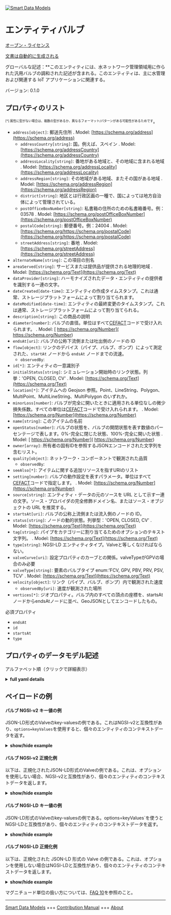 <!-- 10-Header -->    
[![Smart Data Models](https://smartdatamodels.org/wp-content/uploads/2022/01/SmartDataModels_logo.png "Logo")](https://smartdatamodels.org)    
エンティティバルブ    
=========<!-- /10-Header -->    
<!-- 15-License -->    
[オープン・ライセンス](https://github.com/smart-data-models//dataModel.WaterDistributionManagementEPANET/blob/master/Valve/LICENSE.md)    
[文書は自動的に生成される](https://docs.google.com/presentation/d/e/2PACX-1vTs-Ng5dIAwkg91oTTUdt8ua7woBXhPnwavZ0FxgR8BsAI_Ek3C5q97Nd94HS8KhP-r_quD4H0fgyt3/pub?start=false&loop=false&delayms=3000#slide=id.gb715ace035_0_60)    
<!-- /15-License -->    
<!-- 20-Description -->    
グローバルな記述：**このエンティティには、水ネットワーク管理領域用に作られた汎用バルブの調和された記述が含まれる。このエンティティは、主に水管理および関連する IoT アプリケーションに関連する。    
バージョン: 0.1.0    
<!-- /20-Description -->    
<!-- 30-PropertiesList -->    
## プロパティのリスト    
<sup><sub>[*] 属性に型がない場合は、複数の型があるか、異なるフォーマット/パターンがある可能性があるためです</sub></sup>。    
- `address[object]`: 郵送先住所  . Model: [https://schema.org/address](https://schema.org/address)	- `addressCountry[string]`: 国。例えば、スペイン  . Model: [https://schema.org/addressCountry](https://schema.org/addressCountry)    
	- `addressLocality[string]`: 番地がある地域と、その地域に含まれる地域  . Model: [https://schema.org/addressLocality](https://schema.org/addressLocality)    
	- `addressRegion[string]`: その地域がある地域、またその国がある地域  . Model: [https://schema.org/addressRegion](https://schema.org/addressRegion)    
	- `district[string]`: 地区とは行政区画の一種で、国によっては地方自治体によって管理されている。      
	- `postOfficeBoxNumber[string]`: 私書箱の住所のための私書箱番号。例：03578  . Model: [https://schema.org/postOfficeBoxNumber](https://schema.org/postOfficeBoxNumber)    
	- `postalCode[string]`: 郵便番号。例：24004  . Model: [https://schema.org/https://schema.org/postalCode](https://schema.org/https://schema.org/postalCode)    
	- `streetAddress[string]`: 番地  . Model: [https://schema.org/streetAddress](https://schema.org/streetAddress)    
- `alternateName[string]`: この項目の別名  - `areaServed[string]`: サービスまたは提供品が提供される地理的地域  . Model: [https://schema.org/Text](https://schema.org/Text)- `dataProvider[string]`: ハーモナイズされたデータ・エンティティの提供者を識別する一連の文字。  - `dateCreated[date-time]`: エンティティの作成タイムスタンプ。これは通常、ストレージプラットフォームによって割り当てられます。  - `dateModified[date-time]`: エンティティの最終変更のタイムスタンプ。これは通常、ストレージプラットフォームによって割り当てられる。  - `description[string]`: この商品の説明  - `diameter[number]`: バルブの直径。単位はすべて[CEFACT](https://www.unece.org/cefact.html)コードで受け入れられます。  . Model: [ https://schema.org/Number]( https://schema.org/Number)- `endsAt[uri]`: バルブの公称下流側または吐出側のノードの ID  - `flow[object]`: リンクのデバイス（パイプ、バルブ、ポンプ）によって測定された、`startAt` ノードから `endsAt` ノードまでの流速。  	- `observedBy`:       
- `id[*]`: エンティティの一意識別子  - `initialStatus[string]`: シミュレーション開始時のリンク状態。列挙：'OPEN, CLOSED, CV'  . Model: [https://schema.org/Text](https://schema.org/Text)- `location[*]`: アイテムへの Geojson 参照。Point、LineString、Polygon、MultiPoint、MultiLineString、MultiPolygon のいずれか。  - `minorLoss[number]`: バルブが完全に開いたときに適用される単位なしの微少損失係数。すべての単位は[CEFACT](https://www.unece.org/cefact.html)コードで受け入れられます。  . Model: [https://schema.org/Number](https://schema.org/Number)- `name[string]`: このアイテムの名前  - `openStatus[number]`: バルブの状態を、バルブの開閉状態を表す数値のパーセンテージで表します。0%-完全に閉じた状態、100%-完全に開いた状態  . Model: [ https://schema.org/Number]( https://schema.org/Number)- `owner[array]`: 所有者の固有IDを参照するJSONエンコードされた文字列を含むリスト。  - `quality[object]`: ネットワーク・コンポーネントで観測された品質  	- `observedBy`:       
- `seeAlso[*]`: アイテムに関する追加リソースを指すURIのリスト  - `setting[number]`: バルブの動作設定を表すパラメータ。単位はすべて[CEFACT](https://www.unece.org/cefact.html)コードで指定します。  . Model: [https://schema.org/Number](https://schema.org/Number)- `source[string]`: エンティティ・データの元のソースを URL として示す一連の文字。ソース・プロバイダの完全修飾ドメイン名、またはソース・オブジェクトの URL を推奨する。  - `startsAt[uri]`: バルブの公称上流側または流入側のノードの ID。  - `status[string]`: ノードの動的状態。列挙型：'OPEN, CLOSED, CV'  . Model: [https://schema.org/Text](https://schema.org/Text)- `tag[string]`: パイプをカテゴリーに割り当てるためのオプションのテキスト文字列。  . Model: [https://schema.org/Text](https://schema.org/Text)- `type[string]`: NGSI-LD エンティティタイプ。Valveと等しくなければならない。  - `valveCurve[uri]`: 設定プロパティのカーブとの関係。valveTypeがGPVの場合のみ必要  - `valveType[string]`: 要素のバルブタイプ enum:'FCV, GPV, PBV, PRV, PSV, TCV'  . Model: [https://schema.org/Text](https://schema.org/Text)- `velocity[object]`: リンク（パイプ、バルブ、ポンプ）内で観測された速度  	- `observedBy[uri]`: 速度が観測された場所      
- `vertices[*]`: ジオプロパティ。バルブ内のすべての頂点の座標を、startsAtノードからendsAtノードに並べ、GeoJSONとしてエンコードしたもの。  <!-- /30-PropertiesList -->    
<!-- 35-RequiredProperties -->    
必須プロパティ    
- `endsAt`  - `id`  - `startsAt`  - `type`  <!-- /35-RequiredProperties -->    
<!-- 40-RequiredProperties -->    
<!-- /40-RequiredProperties -->    
<!-- 50-DataModelHeader -->    
## プロパティのデータモデル記述    
アルファベット順（クリックで詳細表示）    
<!-- /50-DataModelHeader -->    
<!-- 60-ModelYaml -->    
<details><summary><strong>full yaml details</strong></summary>      
```yaml    
Valve:      
  description: This entity contains a harmonised description of a generic Valve made for the Water Network Management domain. This entity is primarily associated with the water management vertical and related IoT applications.      
  properties:      
    address:      
      description: The mailing address      
      properties:      
        addressCountry:      
          description: 'The country. For example, Spain'      
          type: string      
          x-ngsi:      
            model: https://schema.org/addressCountry      
            type: Property      
        addressLocality:      
          description: 'The locality in which the street address is, and which is in the region'      
          type: string      
          x-ngsi:      
            model: https://schema.org/addressLocality      
            type: Property      
        addressRegion:      
          description: 'The region in which the locality is, and which is in the country'      
          type: string      
          x-ngsi:      
            model: https://schema.org/addressRegion      
            type: Property      
        district:      
          description: 'A district is a type of administrative division that, in some countries, is managed by the local government'      
          type: string      
          x-ngsi:      
            type: Property      
        postOfficeBoxNumber:      
          description: 'The post office box number for PO box addresses. For example, 03578'      
          type: string      
          x-ngsi:      
            model: https://schema.org/postOfficeBoxNumber      
            type: Property      
        postalCode:      
          description: 'The postal code. For example, 24004'      
          type: string      
          x-ngsi:      
            model: https://schema.org/https://schema.org/postalCode      
            type: Property      
        streetAddress:      
          description: The street address      
          type: string      
          x-ngsi:      
            model: https://schema.org/streetAddress      
            type: Property      
        streetNr:      
          description: Number identifying a specific property on a public street      
          type: string      
          x-ngsi:      
            type: Property      
      type: object      
      x-ngsi:      
        model: https://schema.org/address      
        type: Property      
    alternateName:      
      description: An alternative name for this item      
      type: string      
      x-ngsi:      
        type: Property      
    areaServed:      
      description: The geographic area where a service or offered item is provided      
      type: string      
      x-ngsi:      
        model: https://schema.org/Text      
        type: Property      
    dataProvider:      
      description: A sequence of characters identifying the provider of the harmonised data entity      
      type: string      
      x-ngsi:      
        type: Property      
    dateCreated:      
      description: Entity creation timestamp. This will usually be allocated by the storage platform      
      format: date-time      
      type: string      
      x-ngsi:      
        type: Property      
    dateModified:      
      description: Timestamp of the last modification of the entity. This will usually be allocated by the storage platform      
      format: date-time      
      type: string      
      x-ngsi:      
        type: Property      
    description:      
      description: A description of this item      
      type: string      
      x-ngsi:      
        type: Property      
    diameter:      
      description: 'The valve diameter. All units are accepted in [CEFACT](https://www.unece.org/cefact.html) code'      
      type: number      
      x-ngsi:      
        model: ' https://schema.org/Number'      
        type: Property      
        units: millimetre      
    endsAt:      
      description: The ID of the node on the nominal downstream or discharge side of the valve      
      format: uri      
      type: string      
      x-ngsi:      
        type: Relationship      
    flow:      
      description: 'Rate of flow from `startsAt` node to `endsAt` node, measured by a device at the link (pipe, valve or pump)'      
      properties:      
        observedBy:      
          anyOf:      
            - description: Identifier format of any NGSI entity      
              maxLength: 256      
              minLength: 1      
              pattern: ^[\w\-\.\{\}\$\+\*\[\]`|~^@!,:\\]+$      
              type: string      
              x-ngsi:      
                type: Property      
            - description: Identifier format of any NGSI entity      
              format: uri      
              type: string      
              x-ngsi:      
                type: Property      
        value:      
          description: Value of the flow      
          type: number      
          x-ngsi:      
            type: Property      
      type: object      
      x-ngsi:      
        type: Property      
    id:      
      anyOf:      
        - description: Identifier format of any NGSI entity      
          maxLength: 256      
          minLength: 1      
          pattern: ^[\w\-\.\{\}\$\+\*\[\]`|~^@!,:\\]+$      
          type: string      
          x-ngsi:      
            type: Property      
        - description: Identifier format of any NGSI entity      
          format: uri      
          type: string      
          x-ngsi:      
            type: Property      
      description: Unique identifier of the entity      
      x-ngsi:      
        type: Property      
    initialStatus:      
      description: 'The link status at the start of the simulation. Enum:''OPEN, CLOSED, CV'''      
      enum:      
        - OPEN      
        - CLOSED      
        - CV      
      type: string      
      x-ngsi:      
        model: https://schema.org/Text      
        type: Property      
    location:      
      description: 'Geojson reference to the item. It can be Point, LineString, Polygon, MultiPoint, MultiLineString or MultiPolygon'      
      oneOf:      
        - description: Geojson reference to the item. Point      
          properties:      
            bbox:      
              items:      
                type: number      
              minItems: 4      
              type: array      
            coordinates:      
              items:      
                type: number      
              minItems: 2      
              type: array      
            type:      
              enum:      
                - Point      
              type: string      
          required:      
            - type      
            - coordinates      
          title: GeoJSON Point      
          type: object      
          x-ngsi:      
            type: GeoProperty      
        - description: Geojson reference to the item. LineString      
          properties:      
            bbox:      
              items:      
                type: number      
              minItems: 4      
              type: array      
            coordinates:      
              items:      
                items:      
                  type: number      
                minItems: 2      
                type: array      
              minItems: 2      
              type: array      
            type:      
              enum:      
                - LineString      
              type: string      
          required:      
            - type      
            - coordinates      
          title: GeoJSON LineString      
          type: object      
          x-ngsi:      
            type: GeoProperty      
        - description: Geojson reference to the item. Polygon      
          properties:      
            bbox:      
              items:      
                type: number      
              minItems: 4      
              type: array      
            coordinates:      
              items:      
                items:      
                  items:      
                    type: number      
                  minItems: 2      
                  type: array      
                minItems: 4      
                type: array      
              type: array      
            type:      
              enum:      
                - Polygon      
              type: string      
          required:      
            - type      
            - coordinates      
          title: GeoJSON Polygon      
          type: object      
          x-ngsi:      
            type: GeoProperty      
        - description: Geojson reference to the item. MultiPoint      
          properties:      
            bbox:      
              items:      
                type: number      
              minItems: 4      
              type: array      
            coordinates:      
              items:      
                items:      
                  type: number      
                minItems: 2      
                type: array      
              type: array      
            type:      
              enum:      
                - MultiPoint      
              type: string      
          required:      
            - type      
            - coordinates      
          title: GeoJSON MultiPoint      
          type: object      
          x-ngsi:      
            type: GeoProperty      
        - description: Geojson reference to the item. MultiLineString      
          properties:      
            bbox:      
              items:      
                type: number      
              minItems: 4      
              type: array      
            coordinates:      
              items:      
                items:      
                  items:      
                    type: number      
                  minItems: 2      
                  type: array      
                minItems: 2      
                type: array      
              type: array      
            type:      
              enum:      
                - MultiLineString      
              type: string      
          required:      
            - type      
            - coordinates      
          title: GeoJSON MultiLineString      
          type: object      
          x-ngsi:      
            type: GeoProperty      
        - description: Geojson reference to the item. MultiLineString      
          properties:      
            bbox:      
              items:      
                type: number      
              minItems: 4      
              type: array      
            coordinates:      
              items:      
                items:      
                  items:      
                    items:      
                      type: number      
                    minItems: 2      
                    type: array      
                  minItems: 4      
                  type: array      
                type: array      
              type: array      
            type:      
              enum:      
                - MultiPolygon      
              type: string      
          required:      
            - type      
            - coordinates      
          title: GeoJSON MultiPolygon      
          type: object      
          x-ngsi:      
            type: GeoProperty      
      x-ngsi:      
        type: GeoProperty      
    minorLoss:      
      description: 'Unitless minor loss coefficient that applies when the valve is completely opened. All units are accepted in [CEFACT](https://www.unece.org/cefact.html) code'      
      type: number      
      x-ngsi:      
        model: https://schema.org/Number      
        type: Property      
        units: No unit      
    name:      
      description: The name of this item      
      type: string      
      x-ngsi:      
        type: Property      
    openStatus:      
      description: 'Status of a valve as a numeric percentage value representing how open or close the valve is. 0% - completely closed, 100% - fully open'      
      maximum: 1      
      minimum: 0      
      type: number      
      x-ngsi:      
        model: ' https://schema.org/Number'      
        type: Property      
        units: ' %'      
    owner:      
      description: A List containing a JSON encoded sequence of characters referencing the unique Ids of the owner(s)      
      items:      
        anyOf:      
          - description: Identifier format of any NGSI entity      
            maxLength: 256      
            minLength: 1      
            pattern: ^[\w\-\.\{\}\$\+\*\[\]`|~^@!,:\\]+$      
            type: string      
            x-ngsi:      
              type: Property      
          - description: Identifier format of any NGSI entity      
            format: uri      
            type: string      
            x-ngsi:      
              type: Property      
        description: Unique identifier of the entity      
        x-ngsi:      
          type: Property      
      type: array      
      x-ngsi:      
        type: Property      
    quality:      
      description: Observed quality in the network component      
      properties:      
        observedBy:      
          anyOf:      
            - description: Identifier format of any NGSI entity      
              maxLength: 256      
              minLength: 1      
              pattern: ^[\w\-\.\{\}\$\+\*\[\]`|~^@!,:\\]+$      
              type: string      
              x-ngsi:      
                type: Property      
            - description: Identifier format of any NGSI entity      
              format: uri      
              type: string      
              x-ngsi:      
                type: Property      
        value:      
          description: Numerical value of the quality      
          type: number      
          x-ngsi:      
            type: Property      
      type: object      
      x-ngsi:      
        type: Property      
    seeAlso:      
      description: list of uri pointing to additional resources about the item      
      oneOf:      
        - items:      
            format: uri      
            type: string      
          minItems: 1      
          type: array      
        - format: uri      
          type: string      
      x-ngsi:      
        type: Property      
    setting:      
      description: 'A parameter that describes the valve''s operational setting. All units are accepted in [CEFACT](https://www.unece.org/cefact.html) code'      
      type: number      
      x-ngsi:      
        model: https://schema.org/Number      
        type: Property      
        units: No unit      
    source:      
      description: 'A sequence of characters giving the original source of the entity data as a URL. Recommended to be the fully qualified domain name of the source provider, or the URL to the source object'      
      type: string      
      x-ngsi:      
        type: Property      
    startsAt:      
      description: The ID of the node on the nominal upstream or inflow side of the valve      
      format: uri      
      type: string      
      x-ngsi:      
        type: Relationship      
    status:      
      description: 'The dynamic state of the node. Enum:''OPEN, CLOSED, CV'''      
      enum:      
        - OPEN      
        - CLOSED      
        - CV      
      type: string      
      x-ngsi:      
        model: https://schema.org/Text      
        type: Property      
    tag:      
      description: 'An optional text string used to assign the pipe to a category, perhaps one based on age or material'      
      type: string      
      x-ngsi:      
        model: https://schema.org/Text      
        type: Property      
    type:      
      description: NGSI-LD Entity Type. It must be equal to Valve      
      enum:      
        - Valve      
      type: string      
      x-ngsi:      
        type: Property      
    valveCurve:      
      description: A relationship to the curve of the setting property. Only required when valveType is GPV      
      format: uri      
      type: string      
      x-ngsi:      
        type: Relationship      
    valveType:      
      description: 'The valve type of the element. enum:''FCV, GPV, PBV, PRV, PSV, TCV'''      
      enum:      
        - FCV      
        - GPV      
        - PBV      
        - PRV      
        - PSV      
        - TCV      
      type: string      
      x-ngsi:      
        model: https://schema.org/Text      
        type: Property      
    velocity:      
      description: 'Observed velocity in the link (pipe, valve or pump)'      
      properties:      
        observedBy:      
          description: Where the velocity has been observed      
          format: uri      
          type: string      
          x-ngsi:      
            type: Property      
        value:      
          description: Value of the velocity      
          type: number      
          x-ngsi:      
            type: Property      
      type: object      
      x-ngsi:      
        type: Property      
    vertices:      
      description: 'Geoproperty. Coordinates of all vertices in the valve, ordered from the startsAt node to the endsAt node and encoded as a GeoJSON '      
      oneOf:      
        - $id: https://geojson.org/schema/MultiPoint.json      
          $schema: "http://json-schema.org/draft-07/schema#"      
          properties:      
            bbox:      
              items:      
                type: number      
              minItems: 4      
              type: array      
            coordinates:      
              items:      
                items:      
                  type: number      
                minItems: 2      
                type: array      
              type: array      
            type:      
              enum:      
                - MultiPoint      
              type: string      
          required:      
            - type      
            - coordinates      
          title: GeoJSON MultiPoint      
          type: object      
        - $id: https://geojson.org/schema/Point.json      
          $schema: "http://json-schema.org/draft-07/schema#"      
          properties:      
            bbox:      
              items:      
                type: number      
              minItems: 4      
              type: array      
            coordinates:      
              items:      
                type: number      
              minItems: 2      
              type: array      
            type:      
              enum:      
                - Point      
              type: string      
          required:      
            - type      
            - coordinates      
          title: GeoJSON Point      
          type: object      
  required:      
    - id      
    - type      
    - startsAt      
    - endsAt      
  type: object      
  x-derived-from: ""      
  x-disclaimer: 'Redistribution and use in source and binary forms, with or without modification, are permitted  provided that the license conditions are met. Copyleft (c) 2022 Contributors to Smart Data Models Program'      
  x-license-url: https://github.com/smart-data-models/dataModel.WaterDistributionManagementEPANET/blob/master/Valve/LICENSE.md      
  x-model-schema: https://smart-data-models.github.io/dataModels/WaterNetworkManagementEPANET/Valve/schema.json      
  x-model-tags: FIWARE4WATER      
  x-version: 0.1.0      
```    
</details>      
<!-- /60-ModelYaml -->    
<!-- 70-MiddleNotes -->    
<!-- /70-MiddleNotes -->    
<!-- 80-Examples -->    
## ペイロードの例    
#### バルブ NGSI-v2 キー値の例    
JSON-LD形式のValveのkey-valuesの例である。これはNGSI-v2と互換性があり、`options=keyValues`を使用すると、個々のエンティティのコンテキストデータを返す。    
<details><summary><strong>show/hide example</strong></summary>      
```json  
{  
  "id": "87fe7d79-0d4c-4da9-b7d0-3340efa0656awytsd",  
  "type": "Valve",  
  "initialStatus": "OPEN",  
  "openStatus": 0.3,  
  "status": "OPEN",  
  "diameter": 203.2,  
  "valveType": "PRV",  
  "setting": 40.0,  
  "minorLoss": 0.0,  
  "tag": "DMA1",  
  "startsAt": "uri:63fe7d79.0d4c-4da9-b7d0-3340efa0656a",  
  "endsAt": "uri:1863179e-3768-4480-9167-ff21f870dd19"  
}  
```  
</details>    
#### バルブ NGSI-v2 正規化例    
以下は、正規化されたJSON-LD形式のValveの例である。これは、オプションを使用しない場合、NGSI-v2と互換性があり、個々のエンティティのコンテキストデータを返します。    
<details><summary><strong>show/hide example</strong></summary>      
```json  
{  
  "id": "87fe7d79-0d4c-4da9-b7d0-3340efa0656awytsd",  
  "type": "Valve",  
  "initialStatus": {  
    "type": "Text",  
    "value": "OPEN"  
  },  
  "status": {  
    "type": "Text",  
    "value": "OPEN"  
  },  
  "openStatus": {  
    "type": "Number",  
    "value": 0.3  
  },  
  "diameter": {  
    "type": "Number",  
    "value": 203.2  
  },  
  "valveType": {  
    "type": "Text",  
    "value": "PRV"  
  },  
  "setting": {  
    "type": "Number",  
    "value": 40.0  
  },  
  "minorLoss": {  
    "type": "Boolean",  
    "value": false  
  },  
  "tag": {  
    "type": "Text",  
    "value": "DMA1"  
  },  
  "startsAt": {  
    "type": "Text",  
    "value": "63fe7d79-0d4c-4da9-b7d0-3340efa0656a"  
  },  
  "endsAt": {  
    "type": "Text",  
    "value": "1863179e-3768-4480-9167-ff21f870dd19"  
  },  
  "flow": {  
    "type": "StructuredValue",  
    "value": {  
      "value": 20,  
      "observedBy": "device-9845A"  
    }  
  },  
  "velocity": {  
    "type": "StructuredValue",  
    "value": {  
      "value": 2,  
      "observedBy": "device-9845A"  
    }  
  },  
  "quality": {  
    "type": "StructuredValue",  
    "value": {  
      "value": 0.5,  
      "observedBy": "device-9845A"  
    }  
  }  
}  
```  
</details>    
#### バルブ NGSI-LD キー値の例    
JSON-LD形式のValveのkey-valuesの例である。options=keyValues`を使うとNGSI-LDと互換性があり、個々のエンティティのコンテキストデータを返す。    
<details><summary><strong>show/hide example</strong></summary>      
```json  
{  
  "id": "87fe7d79-0d4c-4da9-b7d0-3340efa0656awytsd",  
  "type": "Valve",  
  "diameter": 203.2,  
  "endsAt": "uri:1863179e-3768-4480-9167-ff21f870dd19",  
  "initialStatus": "OPEN",  
  "minorLoss": 0.0,  
  "openStatus": 0.3,  
  "setting": 40.0,  
  "startsAt": "uri:63fe7d79.0d4c-4da9-b7d0-3340efa0656a",  
  "status": "OPEN",  
  "tag": "DMA1",  
  "valveType": "PRV",  
  "@context": [  
    "https://raw.githubusercontent.com/smart-data-models/dataModel.WaterDistributionManagementEPANET/master/context.jsonld"  
  ]  
}  
```  
</details>    
#### バルブ NGSI-LD 正規化例    
以下は、正規化された JSON-LD 形式の Valve の例である。これは、オプションを使用しない場合はNGSI-LDと互換性があり、個々のエンティティのコンテキストデータを返します。    
<details><summary><strong>show/hide example</strong></summary>      
```json  
{  
    "id": "urn:ngsi-ld:Valve:87fe7d79-0d4c-4da9-b7d0-3340efa0656awytsd",  
    "type": "Valve",  
    "createdAt": "2020-03-02T15:42:00Z",  
    "diameter": {  
        "type": "Property",  
        "value": 203.2,  
        "unitCode": "MMT"  
    },  
    "endsAt": {  
        "type": "Relationship",  
        "object": "urn:ngsi-ld:Reservoir:1863179e-3768-4480-9167-ff21f870dd19"  
    },  
    "initiaStatus": {  
        "type": "Property",  
        "value": "OPEN"  
    },  
    "minorLoss": {  
        "type": "Property",  
        "value": 0.0,  
        "unitCode": "C62"  
    },  
    "modifiedAt": "2020-03-02T15:45:00Z",  
    "openStatus": {  
        "type": "Property",  
        "value": 0.3  
    },  
    "setting": {  
        "type": "Property",  
        "value": 40.0,  
        "unitCode": "C62"  
    },  
    "startsAt": {  
        "type": "Relationship",  
        "object": "urn:ngsi-ld:Junction:63fe7d79-0d4c-4da9-b7d0-3340efa0656a"  
    },  
    "status": {  
        "type": "Property",  
        "value": "OPEN"  
    },  
    "tag": {  
        "type": "Property",  
        "value": "DMA1"  
    },  
    "valveType": {  
        "type": "Property",  
        "value": "PRV"  
    },  
    "vertices": {  
        "type": "GeoProperty",  
        "value": {  
            "type": "MultiPoint",  
            "coordinates": [  
                [  
                    24.40623,  
                    60.17966  
                ],  
                [  
                    24.50623,  
                    60.27966  
                ]  
            ]  
        }  
    },  
    "@context": [  
        "https://raw.githubusercontent.com/smart-data-models/dataModel.WaterDistributionManagementEPANET/master/context.jsonld"  
    ]  
}  
```  
</details><!-- /80-Examples -->    
<!-- 90-FooterNotes -->    
<!-- /90-FooterNotes -->    
<!-- 95-Units -->    
マグニチュード単位の扱い方については、[FAQ 10](https://smartdatamodels.org/index.php/faqs/)を参照のこと。    
<!-- /95-Units -->    
<!-- 97-LastFooter -->    
---    
[Smart Data Models](https://smartdatamodels.org) +++ [Contribution Manual](https://bit.ly/contribution_manual) +++ [About](https://bit.ly/Introduction_SDM)<!-- /97-LastFooter -->    
